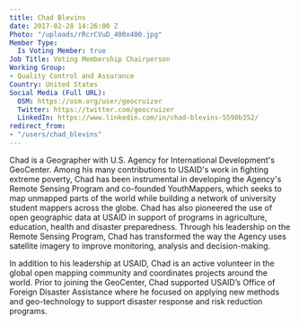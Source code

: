 ```yaml
---
title: Chad Blevins
date: 2017-02-28 14:26:00 Z
Photo: "/uploads/rRcrCVuD_400x400.jpg"
Member Type:
  Is Voting Member: true
Job Title: Voting Membership Chairperson
Working Group:
- Quality Control and Assurance
Country: United States
Social Media (Full URL):
  OSM: https://osm.org/user/geocruizer
  Twitter: https://twitter.com/geocruizer
  LinkedIn: https://www.linkedin.com/in/chad-blevins-5590b352/
redirect_from:
- "/users/chad_blevins"
---
```


<p>Chad is a Geographer with U.S. Agency for International Development's GeoCenter. Among his many contributions to USAID's work in fighting extreme poverty, Chad has been instrumental in developing the Agency's Remote Sensing Program and co-founded YouthMappers, which seeks to map unmapped parts of the world while building a network of university student mappers across the globe. Chad has also pioneered the use of open geographic data at USAID in support of programs in agriculture, education, health and disaster preparedness.  Through his leadership on the Remote Sensing Program, Chad has transformed the way the Agency uses satellite imagery to improve monitoring, analysis and decision-making.   

In addition to his leadership at USAID, Chad is an active volunteer in the global open mapping community and coordinates projects around the world.  Prior to joining the GeoCenter, Chad supported USAID’s Office of Foreign Disaster Assistance where he focused on applying new methods and geo-technology to support disaster response and risk reduction programs. </p>
